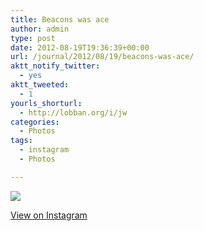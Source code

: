 ```yaml
---
title: Beacons was ace
author: admin
type: post
date: 2012-08-19T19:36:39+00:00
url: /journal/2012/08/19/beacons-was-ace/
aktt_notify_twitter:
  - yes
aktt_tweeted:
  - 1
yourls_shorturl:
  - http://lobban.org/i/jw
categories:
  - Photos
tags:
  - instagram
  - Photos

---
```

![][1]

[View on Instagram][2]

 [1]: http://lobban.org/wp-content/uploads/HLIC/041456b9f0a3a3a6f7af8acc5f0bdd86.jpg
 [2]: http://instagr.am/p/OhSyC4Klms/